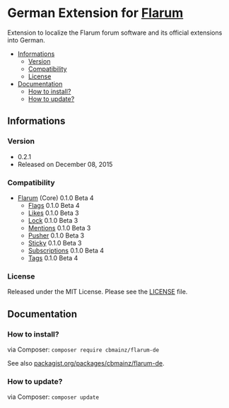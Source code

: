 # German Extension for [Flarum](http://flarum.org/)

Extension to localize the Flarum forum software and its official extensions into German.

- [Informations](https://github.com/cbmainz/flarum-de#informations)
	- [Version](https://github.com/cbmainz/flarum-de#version)
	- [Compatibility](https://github.com/cbmainz/flarum-de#compatibility)
	- [License](https://github.com/cbmainz/flarum-de#license)
- [Documentation](https://github.com/cbmainz/flarum-de#documentation)
	- [How to install?](https://github.com/cbmainz/flarum-de#how-to-install)
	- [How to update?](https://github.com/cbmainz/flarum-de#how-to-update)

## Informations

### Version

- 0.2.1
- Released on December 08, 2015

### Compatibility

- [Flarum](https://github.com/flarum/core) (Core) 0.1.0 Beta 4
	- [Flags](https://github.com/flarum/flags) 0.1.0 Beta 4
	- [Likes](https://github.com/flarum/likes) 0.1.0 Beta 3
	- [Lock](https://github.com/flarum/lock) 0.1.0 Beta 3
	- [Mentions](https://github.com/flarum/mentions) 0.1.0 Beta 3
	- [Pusher](https://github.com/flarum/pusher) 0.1.0 Beta 3
	- [Sticky](https://github.com/flarum/sticky) 0.1.0 Beta 3
	- [Subscriptions](https://github.com/flarum/subscriptions) 0.1.0 Beta 4
	- [Tags](https://github.com/flarum/tags) 0.1.0 Beta 4

### License

Released under the MIT License. Please see the [LICENSE](https://github.com/cbmainz/flarum-de/blob/master/LICENSE) file.

## Documentation

### How to install?

via Composer: `composer require cbmainz/flarum-de`

See also [packagist.org/packages/cbmainz/flarum-de](https://packagist.org/packages/cbmainz/flarum-de).

### How to update?

via Composer: `composer update`




